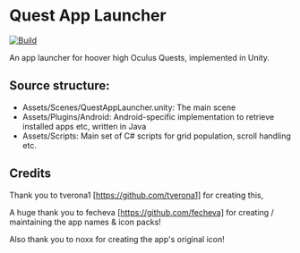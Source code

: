 # Quest App Launcher

[![Build](https://github.com/HooverHigh/QuestAppLauncher/actions/workflows/build.yml/badge.svg?branch=dev)](https://github.com/HooverHigh/QuestAppLauncher/actions/workflows/build.yml)

An app launcher for hoover high Oculus Quests, implemented in Unity.

## Source structure:
- Assets/Scenes/QuestAppLauncher.unity: The main scene
- Assets/Plugins/Android: Android-specific implementation to retrieve installed apps etc, written in Java
- Assets/Scripts: Main set of C# scripts for grid population, scroll handling etc.

## Credits

Thank you to tverona1 [https://github.com/tverona1] for creating this,

A huge thank you to fecheva [https://github.com/fecheva] for creating / maintaining the app names & icon packs!

Also thank you to noxx for creating the app's original icon!
